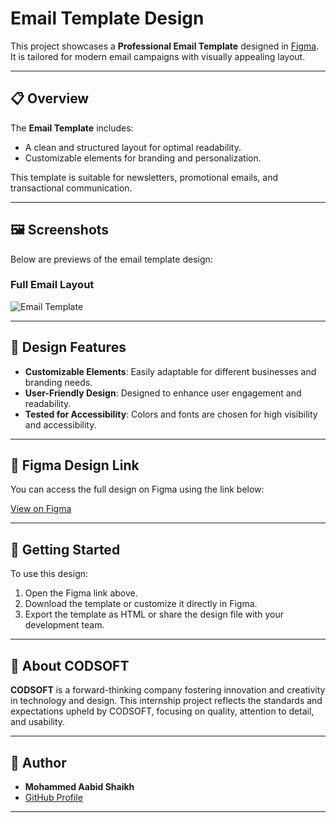 # Email Template Design

This project showcases a **Professional Email Template** designed in [Figma](https://www.figma.com). It is tailored for modern email campaigns with visually appealing layout.

---

## 📋 Overview

The **Email Template** includes:
- A clean and structured layout for optimal readability.
- Customizable elements for branding and personalization.

This template is suitable for newsletters, promotional emails, and transactional communication.

---

## 🖼️ Screenshots

Below are previews of the email template design:

### Full Email Layout
![Email Template](https://github.com/user-attachments/assets/daca6c1b-1cb8-4fe8-b408-07fae109c873)

---

## 🎨 Design Features

- **Customizable Elements**: Easily adaptable for different businesses and branding needs.
- **User-Friendly Design**: Designed to enhance user engagement and readability.
- **Tested for Accessibility**: Colors and fonts are chosen for high visibility and accessibility.

---

## 🔗 Figma Design Link

You can access the full design on Figma using the link below:

[View on Figma](https://www.figma.com/design/Z22QJHkbOf708CpxUKYnJD/Email-Template?node-id=0-1&t=0mhalImL4ITIsS52-1)

---

## 🚀 Getting Started

To use this design:
1. Open the Figma link above.
2. Download the template or customize it directly in Figma.
3. Export the template as HTML or share the design file with your development team.

---

## 📝 About CODSOFT

**CODSOFT** is a forward-thinking company fostering innovation and creativity in technology and design. This internship project reflects the standards and expectations upheld by CODSOFT, focusing on quality, attention to detail, and usability.

---

## 👤 Author

- **Mohammed Aabid Shaikh**
- [GitHub Profile](https://github.com/Mohammed-Aabid-shaikh)

---